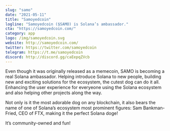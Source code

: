 ```yaml
---
slug: "samo"
date: "2021-05-11"
title: "Samoyedcoin"
logline: "Samoyedcoin ($SAMO) is Solana’s ambassador."
cta: "https://samoyedcoin.com/"
category: app
logo: /img/samoyedcoin.svg
website: http://samoyedcoin.com/
twitter: https://twitter.com/samoyedcoin
telegram: https://t.me/samoyedcoin
discord: http://discord.gg/caEepqZVcb
---
```


Even though it was originally released as a memecoin, SAMO is becoming a real Solana ambassador. Helping introduce Solana to new people, building new and exciting solutions for the ecosystem, the cutest dog can do it all. Enhancing the user experience for everyeone using the Solana ecosystem and also helping other projects along the way.

Not only is it the most adorable dog on any blockchain, it also bears the name of one of Solana’s ecosystem most prominent figures: Sam Bankman-Fried, CEO of FTX, making it the perfect Solana doge!

It’s community-owned and fun!
